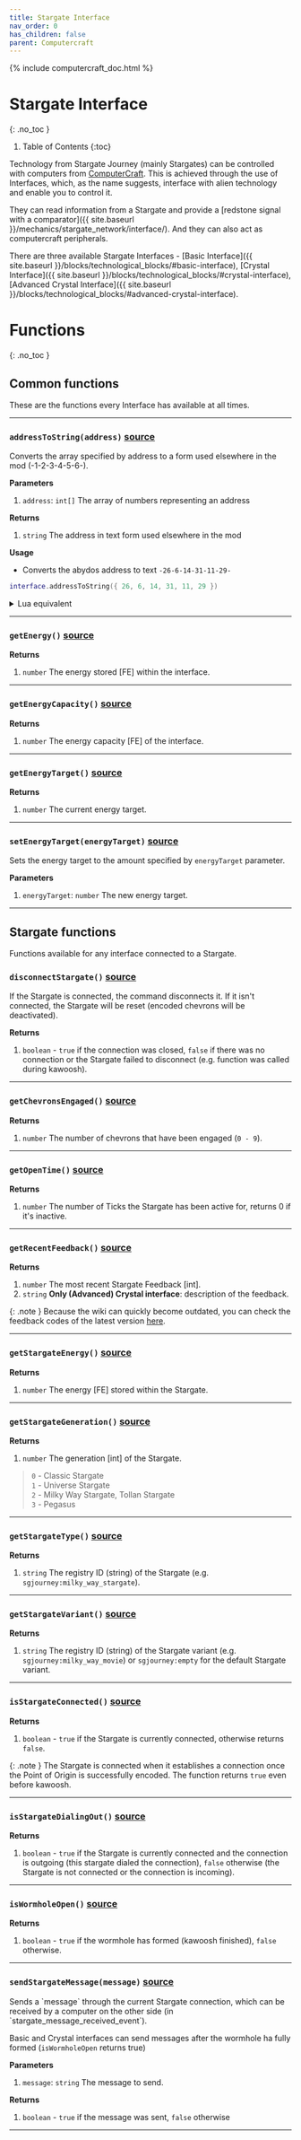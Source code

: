 ```yaml
---
title: Stargate Interface
nav_order: 0
has_children: false
parent: Computercraft
---
```


{% include computercraft_doc.html %}

# Stargate Interface
{: .no_toc }

1. Table of Contents
{:toc}

Technology from Stargate Journey (mainly Stargates) can be controlled with computers from [ComputerCraft](https://tweaked.cc/). 
This is achieved through the use of Interfaces, 
which, as the name suggests, 
interface with alien technology and enable you to control it.

They can read information from a Stargate and provide a [redstone signal with a comparator]({{ site.baseurl }}/mechanics/stargate_network/interface/).
And they can also act as computercraft peripherals.

There are three available Stargate Interfaces -
[Basic Interface]({{ site.baseurl }}/blocks/technological_blocks/#basic-interface),
[Crystal Interface]({{ site.baseurl }}/blocks/technological_blocks/#crystal-interface),
[Advanced Crystal Interface]({{ site.baseurl }}/blocks/technological_blocks/#advanced-crystal-interface).

# Functions
{: .no_toc }

## Common functions
These are the functions every Interface has available at all times.

___

<h3 class="h-function">
    <code>addressToString(address)</code>
    <a class="source" target="_blank" href="https://github.com/Povstalec/StargateJourney/blob/6a4c5800c8f3ef88c352accfd76306db9db1325c/src/main/java/net/povstalec/sgjourney/common/compatibility/cctweaked/methods/InterfaceMethods.java#L35">source</a>
</h3>

Converts the array specified by address to a form used elsewhere in the mod (-1-2-3-4-5-6-).

**Parameters**
1. `address`: `int[]` The array of numbers representing an address

**Returns**
1. `string` The address in text form used elsewhere in the mod

**Usage**
- Converts the abydos address to text `-26-6-14-31-11-29-`

```lua
interface.addressToString({ 26, 6, 14, 31, 11, 29 })
```

<details markdown="block">
<summary>Lua equivalent</summary>
```lua
function addressToString(address)
    if #address == 0 then
        return "-"
    end
    return "-" .. table.concat(address, "-") .. "-"
end
```
</details>

___

<h3 class="h-function">
    <code>getEnergy()</code>
    <a class="source" target="_blank" href="https://github.com/Povstalec/StargateJourney/blob/6a4c5800c8f3ef88c352accfd76306db9db1325c/src/main/java/net/povstalec/sgjourney/common/compatibility/cctweaked/peripherals/InterfacePeripheral.java#L96">source</a>
</h3>

**Returns**
1. `number` The energy stored [FE] within the interface.

___

<h3 class="h-function">
    <code>getEnergyCapacity()</code>
    <a class="source" target="_blank" href="https://github.com/Povstalec/StargateJourney/blob/6a4c5800c8f3ef88c352accfd76306db9db1325c/src/main/java/net/povstalec/sgjourney/common/compatibility/cctweaked/peripherals/InterfacePeripheral.java#L102">source</a>
</h3>

**Returns**
1. `number` The energy capacity [FE] of the interface.

___

<h3 class="h-function">
    <code>getEnergyTarget()</code>
    <a class="source" target="_blank" href="https://github.com/Povstalec/StargateJourney/blob/6a4c5800c8f3ef88c352accfd76306db9db1325c/src/main/java/net/povstalec/sgjourney/common/compatibility/cctweaked/peripherals/InterfacePeripheral.java#L108">source</a>
</h3>

**Returns**
1. `number` The current energy target.

___

<h3 class="h-function">
    <code>setEnergyTarget(energyTarget)</code>
    <a class="source" target="_blank" href="https://github.com/Povstalec/StargateJourney/blob/6a4c5800c8f3ef88c352accfd76306db9db1325c/src/main/java/net/povstalec/sgjourney/common/compatibility/cctweaked/methods/InterfaceMethods.java#L26">source</a>
</h3>

Sets the energy target to the amount specified by `energyTarget` parameter.

**Parameters**
1. `energyTarget`: `number` The new energy target.

___

## Stargate functions
Functions available for any interface connected to a Stargate.

<h3 class="h-function">
    <code>disconnectStargate()</code>
    <a class="source" target="_blank" href="">source</a>
</h3>

If the Stargate is connected, the command disconnects it. 
If it isn't connected, the Stargate will be reset (encoded chevrons will be deactivated).

**Returns**
1. `boolean` - `true` if the connection was closed, `false` if there was no connection or the Stargate failed to disconnect (e.g. function was called during kawoosh).

___

<h3 class="h-function">
    <code>getChevronsEngaged()</code>
    <a class="source" target="_blank" href="">source</a>
</h3>

**Returns**
1. `number` The number of chevrons that have been engaged (`0 - 9`).

___

<h3 class="h-function">
    <code>getOpenTime()</code>
    <a class="source" target="_blank" href="">source</a>
</h3>

**Returns**
1. `number` The number of Ticks the Stargate has been active for, returns 0 if it's inactive.

___

<h3 class="h-function">
    <code>getRecentFeedback()</code>
    <a class="source" target="_blank" href="">source</a>
</h3>

**Returns**
1. `number` The most recent Stargate Feedback [int].
2. `string` **Only (Advanced) Crystal interface**: description of the feedback.

{: .note }
Because the wiki can quickly become outdated, you can check the feedback codes of the latest version [here](https://github.com/Povstalec/StargateJourney/blob/main/src/main/java/net/povstalec/sgjourney/common/stargate/Stargate.java#L396).

___

<h3 class="h-function">
    <code>getStargateEnergy()</code>
    <a class="source" target="_blank" href="">source</a>
</h3>

**Returns**
1. `number` The energy [FE] stored within the Stargate.

___

<h3 class="h-function">
    <code>getStargateGeneration()</code>
    <a class="source" target="_blank" href="">source</a>
</h3>

**Returns**
1. `number` The generation [int] of the Stargate.  
> `0` - Classic Stargate  
> `1` - Universe Stargate  
> `2` - Milky Way Stargate, Tollan Stargate  
> `3` - Pegasus  

___

<h3 class="h-function">
    <code>getStargateType()</code>
    <a class="source" target="_blank" href="">source</a>
</h3>

**Returns**
1. `string` The registry ID (string) of the Stargate (e.g. `sgjourney:milky_way_stargate`).

___

<h3 class="h-function">
    <code>getStargateVariant()</code>
    <a class="source" target="_blank" href="">source</a>
</h3>

**Returns**
1. `string` The registry ID (string) of the Stargate variant (e.g. `sgjourney:milky_way_movie`)
or `sgjourney:empty` for the default Stargate variant.

___

<h3 class="h-function">
    <code>isStargateConnected()</code>
    <a class="source" target="_blank" href="">source</a>
</h3>

**Returns**
1. `boolean` - `true` if the Stargate is currently connected, otherwise returns `false`.

{: .note }
The Stargate is connected when it establishes a connection once the Point of Origin is successfully encoded.
The function returns `true` even before kawoosh.

___

<h3 class="h-function">
    <code>isStargateDialingOut()</code>
    <a class="source" target="_blank" href="">source</a>
</h3>

**Returns**
1. `boolean` - `true` if the Stargate is currently connected and the connection is outgoing (this stargate dialed the connection), `false` otherwise (the Stargate is not connected or the connection is incoming).

___

<h3 class="h-function" id="isWormholeOpen">
    <code>isWormholeOpen()</code>
    <a class="source" target="_blank" href="">source</a>
</h3>

**Returns**
1. `boolean` - `true` if the wormhole has formed (kawoosh finished), `false` otherwise.

___

<h3 class="h-function">
    <code>sendStargateMessage(message)</code>
    <a class="source" target="_blank" href="">source</a>
</h3>
Sends a `message` through the current Stargate connection, which can be received by a computer on the other side (in `stargate_message_received_event`). 
<!-- TODO: add link to stargate_message_received_event -->

Basic and Crystal interfaces can send messages after the wormhole ha fully formed (`isWormholeOpen` returns true)

**Parameters**
1. `message`: `string` The message to send.

**Returns**
1. `boolean` - `true` if the message was sent, `false` otherwise

___


